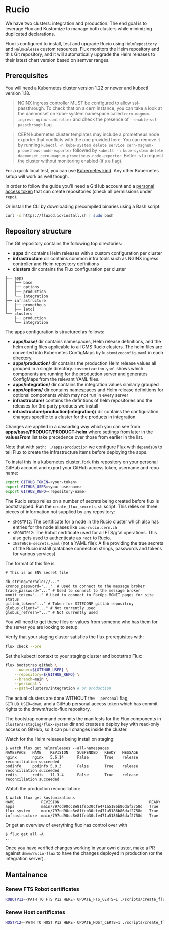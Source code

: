 # Rucio


We have two clusters: integration and production.
The end goal is to leverage Flux and Kustomize to manage both clusters while minimizing duplicated declarations.

Flux is configured to install, test and upgrade Rucio using
`HelmRepository` and `HelmRelease` custom resources.
Flux monitors the Helm repository and this Git repository, and it will automatically
upgrade the Helm releases to their latest chart version based on semver ranges.

## Prerequisites

You will need a Kubernetes cluster version 1.22 or newer and kubectl version 1.18.

> NGINX ingress controller MUST be configured to allow ssl-passthrough. To check that on a cern instance, you can take a look at the daemonset on kube-system namespace called `cern-magnum-ingress-nginx-controller` and check the presence of `--enable-ssl-passthrough` flag 

> CERN kubernetes cluster templates may include a prometheus node exporter that conflicts with the one provided here. You can remove it by running `kubectl -n kube-system delete service cern-magnum-prometheus-node-exporter` followed by `kubectl -n kube-system delete daemonset cern-magnum-prometheus-node-exporter`. Better is to request the cluster without monitoring enabled (it's a flag).

For a quick local test, you can use [Kubernetes kind](https://kind.sigs.k8s.io/docs/user/quick-start/).
Any other Kubernetes setup will work as well though.

In order to follow the guide you'll need a GitHub account and a
[personal access token](https://help.github.com/en/github/authenticating-to-github/creating-a-personal-access-token-for-the-command-line)
that can create repositories (check all permissions under `repo`).


Or install the CLI by downloading precompiled binaries using a Bash script:

```sh
curl -s https://fluxcd.io/install.sh | sudo bash
```

## Repository structure

The Git repository contains the following top directories:

- **apps** dir contains Helm releases with a custom configuration per cluster
- **infrastructure** dir contains common infra tools such as NGINX ingress controller and Helm repository definitions
- **clusters** dir contains the Flux configuration per cluster

```
├── apps
│   ├── base
│   ├── options
│   ├── production 
│   └── integration
├── infrastructure
│   ├── prometheus
│   ├── [etc]
└── clusters
    ├── production
    └── integration
```

The apps configuration is structured as follows:

- **apps/base/** dir contains namespaces, Helm release definitions, and the helm config files applicable to all CMS Rucio clusters. The helm files are converted into Kubernetes ConfigMaps by `kustomizeconfig.yaml` in each directory.
- **apps/production/** dir contains the production Helm release values all grouped in a single directory. `kustomization.yaml` shows which components are running for the production server and generates ConfigMaps from the relevant YAML files.
- **apps/integration/** dir contains the integration values similarly grouped
- **apps/options/** dir contains namespaces and Helm release definitions for optional components which may not run in every server
- **infrastructure/** contains the defintions of helm repositories and the releases for 3rd party products we install
- **infrastructure/production(integration)/** dir contains the configuration changes specific to a cluster for the products in integration

Changes are applied in a cascading way which you can see from **apps/base/PRODUCT/PRODUCT-helm** where settings from later in the **valuesFrom** list take precedence over those from earlier in the list.

Note that with `path: ./apps/production` we configure Flux 
with `dependsOn` to tell Flux to create the infrastructure items before deploying the apps.

To instal this in a kubernetes cluster, fork this repository on your personal GitHub account and export your GitHub access token, username and repo name:

```sh
export GITHUB_TOKEN=<your-token>
export GITHUB_USER=<your-username>
export GITHUB_REPO=<repository-name>
```

The Rucio setup relies on a number of secrets being created before flux is bootstrapped. Run the `create_flux_secrets.sh` script. 
This relies on three pieces of information not supplied by any repository:
- `$HOSTP12`: The certificate for a node in the Rucio cluster which also has entries for the node aliases like `cms-rucio.cern.ch`
- `$ROBOTP12`: The Robot certificate used for all FTS/gfal operations. This also gets used to authenticate as `root` to Rucio. 
- `INSTANCE-secrets.yaml` (not a YAML file): A file providing the true secrets of the Rucio install (database connection strings, passwords and tokens for various services)

The format of this file is

```text
# This is an ENV secret file

db_string="oracle://..."
kronos_password="..."  # Used to connect to the message broker
trace_password="..." # Used to connect to the message broker
monit_token="..." # Used to connect to FacOps MONIT pages for site status
gitlab_token="..." # Token for SITECONF gitlab repositroy
globus_client="..." # Not currently used
globus_refresh="..." # Not currently used
```

You will need to get these files or values from someone who has them for the server you are looking to setup.

Verify that your staging cluster satisfies the flux prerequisites with:

```sh
flux check --pre
```

Set the kubectl context to your staging cluster and bootstrap Flux:

```sh
flux bootstrap github \
    --owner=${GITHUB_USER} \
    --repository=${GITHUB_REPO} \
    --branch=main \
    --personal \
    --path=clusters/integration # or production
```

The actual clusters are done WITHOUT the `--personal` flag, `GITHUB_USER=dmwm`, and a GitHub personal access token which has commit rights to the dmwm/rucio-flux repository.

The bootstrap command commits the manifests for the Flux components in `clusters/staging/flux-system` dir
and creates a deploy key with read-only access on GitHub, so it can pull changes inside the cluster.

Watch for the Helm releases being install on staging:

```console
$ watch flux get helmreleases --all-namespaces 
NAMESPACE	NAME   	REVISION	SUSPENDED	READY	MESSAGE                          
nginx    	nginx  	5.6.14  	False    	True 	release reconciliation succeeded	
podinfo  	podinfo	5.0.3   	False    	True 	release reconciliation succeeded	
redis    	redis  	11.3.4  	False    	True 	release reconciliation succeeded
```

Watch the production reconciliation:

```console
$ watch flux get kustomizations
NAME          	REVISION                                        READY
apps          	main/797cd90cc8e81feb30cfe471a5186b86daf2758d	True
flux-system   	main/797cd90cc8e81feb30cfe471a5186b86daf2758d	True
infrastructure	main/797cd90cc8e81feb30cfe471a5186b86daf2758d	True
```

Or get an overview of everything flux has control over with 
```console
$ flux get all -A
...
```

Once you have verified changes working in your own cluster, make a PR against `dmwm/rucio-flux` to have the changes deployed in production (or the integration server).

## Mantainance

### Renew FTS Robot certificates



```bash
ROBOTP12=<PATH TO FTS P12 HERE> UPDATE_FTS_CERTS=1 ./scripts/create_flux_secrets.sh
```

### Renew Host certificates

```bash
HOSTP12=<PATH TO HOST P12 HERE> UPDATE_HOST_CERTS=1 ./scripts/create_flux_secrets.sh
```